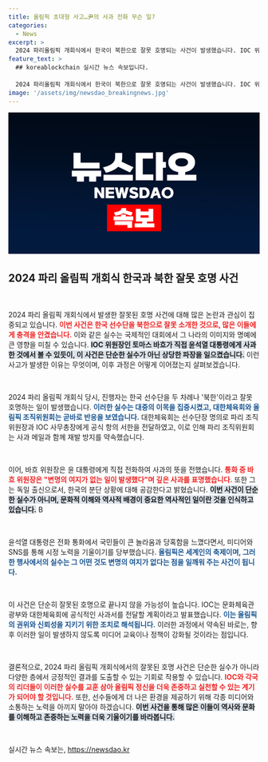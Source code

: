 ```yaml
---
title: 올림픽 초대형 사고…尹의 사과 전화 무슨 일?
categories:
  - News
excerpt: >
  2024 파리올림픽 개회식에서 한국이 북한으로 잘못 호명되는 사건이 발생했습니다. IOC 위원장 바흐는 윤 대통령에 사과 전화를 하며 재발 방지를 약속했는데, 과연 이 사건이 올림픽에 미치는 영향은? 클릭해서 더 알아보세요!
feature_text: >
  ## koreablockchain 실시간 뉴스 속보입니다.

  2024 파리올림픽 개회식에서 한국이 북한으로 잘못 호명되는 사건이 발생했습니다. IOC 위원장 바흐는 윤 대통령에 사과 전화를 하며 재발 방지를 약속했는데, 과연 이 사건이 올림픽에 미치는 영향은? 클릭해서 더 알아보세요!
image: '/assets/img/newsdao_breakingnews.jpg'
---
```


<p><img src="/assets/img/newsdao_breakingnews.jpg" alt="koreablockchain 속보" /></p>

<h2 data-ke-size="size26">2024 파리 올림픽 개회식 한국과 북한 잘못 호명 사건</h2>

<p data-ke-size="size16">&nbsp;</p>

<p>2024 파리 올림픽 개회식에서 발생한 잘못된 호명 사건에 대해 많은 논란과 관심이 집중되고 있습니다. <b><span style="color: #ee2323;">이번 사건은 한국 선수단을 북한으로 잘못 소개한 것으로, 많은 이들에게 충격을 안겼습니다.</span></b> 이와 같은 실수는 국제적인 대회에서 그 나라의 이미지와 명예에 큰 영향을 미칠 수 있습니다. <b><span style="background-color: #21538527;">IOC 위원장인 토마스 바흐가 직접 윤석열 대통령에게 사과한 것에서 볼 수 있듯이, 이 사건은 단순한 실수가 아닌 상당한 파장을 일으켰습니다.</span></b> 이런 사고가 발생한 이유는 무엇이며, 이후 과정은 어떻게 이어졌는지 살펴보겠습니다.</p>

<p data-ke-size="size16">&nbsp;</p>

<p>2024 파리 올림픽 개회식 당시, 진행자는 한국 선수단을 두 차례나 '북한'이라고 잘못 호명하는 일이 발생했습니다. <b><span style="color: #1a5490;">이러한 실수는 대중의 이목을 집중시켰고, 대한체육회와 올림픽 조직위원회는 곧바로 반응을 보였습니다.</span></b> 대한체육회는 선수단장 명의로 파리 조직위원장과 IOC 사무총장에게 공식 항의 서한을 전달하였고, 이로 인해 파리 조직위원회는 사과 메일과 함께 재발 방지를 약속했습니다.</p>

<p data-ke-size="size16">&nbsp;</p>

<p>이어, 바흐 위원장은 윤 대통령에게 직접 전화하여 사과의 뜻을 전했습니다. <b><span style="color: #ee2323;">통화 중 바흐 위원장은 "변명의 여지가 없는 일이 발생했다"며 깊은 사과를 표명했습니다.</span></b> 또한 그는 독일 출신으로서, 한국의 분단 상황에 대해 공감한다고 밝혔습니다. <b><span style="background-color: #21538527;">이번 사건이 단순한 실수가 아니며, 문화적 이해와 역사적 배경이 중요한 역사적인 일이란 것을 인식하고 있습니다.</span></b> В</p>

<p data-ke-size="size16">&nbsp;</p>

<p>윤석열 대통령은 전화 통화에서 국민들이 큰 놀라움과 당혹함을 느꼈다면서, 미디어와 SNS를 통해 시정 노력을 기울이기를 당부했습니다. <b><span style="color: #1a5490;">올림픽은 세계인의 축제이며, 그러한 행사에서의 실수는 그 어떤 것도 변명의 여지가 없다는 점을 일깨워 주는 사건이 됩니다.</span></b> </p>

<p data-ke-size="size16">&nbsp;</p>

<p>이 사건은 단순히 잘못된 호명으로 끝나지 않을 가능성이 높습니다. IOC는 문화체육관광부와 대한체육회에 공식적인 사과서를 전달할 계획이라고 발표했습니다. <b><span style="color: #1a5490;">이는 올림픽의 권위와 신뢰성을 지키기 위한 조치로 해석됩니다.</span></b> 이러한 과정에서 약속된 바로는, 향후 이러한 일이 발생하지 않도록 미디어 교육이나 정책이 강화될 것이라는 점입니다.</p>

<p data-ke-size="size16">&nbsp;</p>

<p>결론적으로, 2024 파리 올림픽 개회식에서의 잘못된 호명 사건은 단순한 실수가 아니라 다양한 층에서 긍정적인 결과를 도출할 수 있는 기회로 작용할 수 있습니다. <b><span style="color: #ee2323;">IOC와 각국의 리더들이 이러한 실수를 교훈 삼아 올림픽 정신을 더욱 존중하고 실천할 수 있는 계기가 되어야 할 것입니다.</span></b> 또한, 선수들에게 더 나은 환경을 제공하기 위해 각종 미디어와 소통하는 노력을 아끼지 말아야 하겠습니다. <b><span style="background-color: #21538527;">이번 사건을 통해 많은 이들이 역사와 문화를 이해하고 존중하는 노력을 더욱 기울이기를 바라봅니다.</span></b> </p>

<p data-ke-size="size16">&nbsp;</p>
실시간 뉴스 속보는, <a href="https://newsdao.kr" rel="dofollow">https://newsdao.kr</a>



